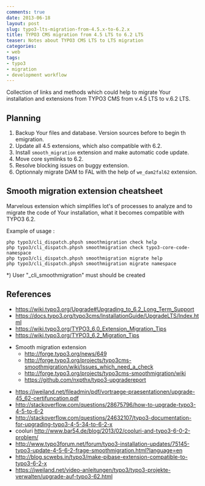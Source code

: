 ```yaml
--- 
comments: true 
date: 2013-06-18 
layout: post 
slug: typo3-lts-migration-from-4.5.x-to-6.2.x 
title: TYPO3 CMS migration from 4.5 LTS to 6.2 LTS
teaser: Notes about TYPO3 CMS LTS to LTS migration
categories: 
- web 
tags: 
- typo3
- migration
- development workflow
---
```


Collection of links and methods which could help to migrate Your installation and extensions from TYPO3 CMS from v.4.5 LTS to v.6.2 LTS.

## Planning

1. Backup Your files and database. Version sources before to begin th emigration.
2. Update all 4.5 extensions, which also compatible with 6.2.
3. Install `smooth_migration` extension and make automatic code update.
4. Move core symlinks to 6.2.
5. Resolve blocking issues on buggy extension.
6. Optionnaly migrate DAM to FAL with the help of `we_dam2fal62` extension.

## Smooth migration extension cheatsheet

Marvelous extension which simplifies lot's of processes to analyze and to migrate the code of Your installation, what it becomes compatible with TYPO3 6.2.

Example of usage :

    php typo3/cli_dispatch.phpsh smoothmigration check help
    php typo3/cli_dispatch.phpsh smoothmigration check typo3-core-code-namespace
    php typo3/cli_dispatch.phpsh smoothmigration migrate help
    php typo3/cli_dispatch.phpsh smoothmigration migrate namespace

*) User "_cli_smoothmigration" must should be created

## References

* https://wiki.typo3.org/Upgrade#Upgrading_to_6.2_Long_Term_Support
* https://docs.typo3.org/typo3cms/InstallationGuide/UpgradeLTS/Index.html
* https://wiki.typo3.org/TYPO3_6.0_Extension_Migration_Tips
* https://wiki.typo3.org/TYPO3_6.2_Migration_Tips
- Smooth migration extension
  * http://forge.typo3.org/news/649
  * http://forge.typo3.org/projects/typo3cms-smoothmigration/wiki/Issues_which_need_a_check
  * http://forge.typo3.org/projects/typo3cms-smoothmigration/wiki
  * https://github.com/nxpthx/typo3-upgradereport
* https://jweiland.net/fileadmin/pdf/vortraege-praesentationen/upgrade-45_62-certifuncation.pdf
* http://stackoverflow.com/questions/28675796/how-to-upgrade-typo3-4-5-to-6-2
* http://stackoverflow.com/questions/24632107/typo3-documentation-for-upgrading-typo3-4-5-34-to-6-2-x
* cooluri http://www.bar54.de/blog/2013/02/cooluri-and-typo3-6-0-2-problem/
* http://www.typo3forum.net/forum/typo3-installation-updates/75145-typo3-update-4-5-6-2-frage-smoothmigration.html?language=en
* http://blog.scwebs.in/typo3/make-pibase-extension-compatible-to-typo3-6-2-x
* https://jweiland.net/video-anleitungen/typo3/typo3-projekte-verwalten/upgrade-auf-typo3-62.html
